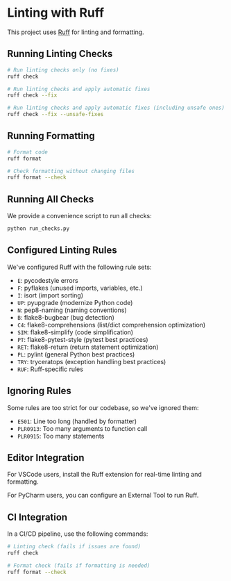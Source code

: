 # Linting with Ruff

This project uses [Ruff](https://github.com/astral-sh/ruff) for linting and formatting.

## Running Linting Checks

```bash
# Run linting checks only (no fixes)
ruff check

# Run linting checks and apply automatic fixes
ruff check --fix

# Run linting checks and apply automatic fixes (including unsafe ones)
ruff check --fix --unsafe-fixes
```

## Running Formatting

```bash
# Format code
ruff format

# Check formatting without changing files
ruff format --check
```

## Running All Checks

We provide a convenience script to run all checks:

```bash
python run_checks.py
```

## Configured Linting Rules

We've configured Ruff with the following rule sets:

- `E`: pycodestyle errors
- `F`: pyflakes (unused imports, variables, etc.)
- `I`: isort (import sorting)
- `UP`: pyupgrade (modernize Python code)
- `N`: pep8-naming (naming conventions)
- `B`: flake8-bugbear (bug detection)
- `C4`: flake8-comprehensions (list/dict comprehension optimization)
- `SIM`: flake8-simplify (code simplification)
- `PT`: flake8-pytest-style (pytest best practices)
- `RET`: flake8-return (return statement optimization)
- `PL`: pylint (general Python best practices)
- `TRY`: tryceratops (exception handling best practices)
- `RUF`: Ruff-specific rules

## Ignoring Rules

Some rules are too strict for our codebase, so we've ignored them:

- `E501`: Line too long (handled by formatter)
- `PLR0913`: Too many arguments to function call
- `PLR0915`: Too many statements

## Editor Integration

For VSCode users, install the Ruff extension for real-time linting and formatting.

For PyCharm users, you can configure an External Tool to run Ruff.

## CI Integration

In a CI/CD pipeline, use the following commands:

```bash
# Linting check (fails if issues are found)
ruff check

# Format check (fails if formatting is needed)
ruff format --check
```